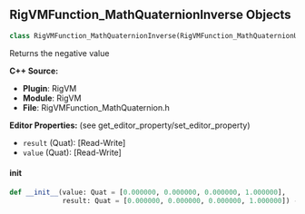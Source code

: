 ## RigVMFunction_MathQuaternionInverse Objects

```python
class RigVMFunction_MathQuaternionInverse(RigVMFunction_MathQuaternionUnaryOp)
```

Returns the negative value

**C++ Source:**

- **Plugin**: RigVM
- **Module**: RigVM
- **File**: RigVMFunction_MathQuaternion.h

**Editor Properties:** (see get_editor_property/set_editor_property)

- ``result`` (Quat):  [Read-Write]
- ``value`` (Quat):  [Read-Write]

<a id="unreal.RigVMFunction_MathQuaternionInverse.__init__"></a>

#### __init__

```python
def __init__(value: Quat = [0.000000, 0.000000, 0.000000, 1.000000],
             result: Quat = [0.000000, 0.000000, 0.000000, 1.000000]) -> None
```

<a id="unreal.RigUnit_MathQuaternionInverse"></a>